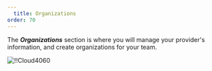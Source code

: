 ```yaml
---
  title: Organizations
order: 70
---
```

The ***Organizations*** section is where you will manage your provider's information, and create organizations for your team.  

![!!Cloud4060](https://webdevolutions.azureedge.net/docs/en/cloud/Cloud4060.png) 